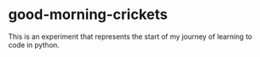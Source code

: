 # good-morning-crickets
This is an experiment that represents the start of my journey of learning to code in python. 
